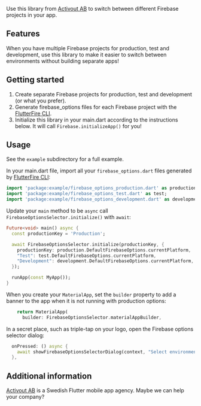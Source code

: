 <!-- 
This README describes the package. If you publish this package to pub.dev,
this README's contents appear on the landing page for your package.

For information about how to write a good package README, see the guide for
[writing package pages](https://dart.dev/guides/libraries/writing-package-pages). 

For general information about developing packages, see the Dart guide for
[creating packages](https://dart.dev/guides/libraries/create-library-packages)
and the Flutter guide for
[developing packages and plugins](https://flutter.dev/developing-packages). 
-->

Use this library from [Activout AB](https://activout.se) to switch between different Firebase projects in your app.

## Features

When you have multiple Firebase projects for production, test and development, use this library to make it easier to
switch between environments without building separate apps!

## Getting started

1. Create separate Firebase projects for production, test and development (or what you prefer).
2. Generate firebase_options files for each Firebase project with
   the [FlutterFire CLI](https://firebase.google.com/docs/flutter/setup).
3. Initialize this library in your main.dart according to the instructions below. It will call `Firebase.initializeApp()` for you!

## Usage

See the `example` subdirectory for a full example.

In your main.dart file, import all your `firebase_options.dart` files generated
by [FlutterFire CLI](https://firebase.google.com/docs/flutter/setup):

```dart
import 'package:example/firebase_options_production.dart' as production;
import 'package:example/firebase_options_test.dart' as test;
import 'package:example/firebase_options_development.dart' as development;
```

Update your `main` method to be `async` call `FirebaseOptionsSelector.initialize()` with `await`:

```dart
Future<void> main() async {
  const productionKey = 'Production';

  await FirebaseOptionsSelector.initialize(productionKey, {
    productionKey: production.DefaultFirebaseOptions.currentPlatform,
    "Test": test.DefaultFirebaseOptions.currentPlatform,
    "Development": development.DefaultFirebaseOptions.currentPlatform,
  });

  runApp(const MyApp());
}
```

When you create your `MaterialApp`, set the `builder` property to add a banner to the app when it is not running with
production options:

```dart
    return MaterialApp(
      builder: FirebaseOptionsSelector.materialAppBuilder,
```

In a secret place, such as triple-tap on your logo, open the Firebase options selector dialog:

```dart
  onPressed: () async {
    await showFirebaseOptionsSelectorDialog(context, "Select environment and restart app");
  },
```

## Additional information

[Activout AB](https://activout.se) is a Swedish Flutter mobile app agency. Maybe we can help your company?
